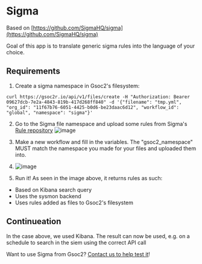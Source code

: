 # Sigma
Based on [https://github.com/SigmaHQ/sigma](https://github.com/SigmaHQ/sigma)

Goal of this app is to translate generic sigma rules into the language of your choice.

## Requirements
1. Create a sigma namespace in Gsoc2's filesystem:
```
curl https://gsoc2r.io/api/v1/files/create -H "Authorization: Bearer 09627dcb-7e2a-4843-819b-417d268ff840" -d '{"filename": "tmp.yml", "org_id": "11f67b76-6051-4425-b0d6-be23daac6d12", "workflow_id": "global", "namespace": "sigma"}'
```

2. Go to the Sigma file namespace and upload some rules from Sigma's [Rule repository](https://github.com/SigmaHQ/sigma/tree/master/rules)
![image](https://user-images.githubusercontent.com/5719530/159381443-fccd0f10-69ea-432a-827b-0f7f4c658942.png)

3. Make a new workflow and fill in the variables. The "gsoc2_namespace" MUST match the namespace you made for your files and uploaded them into.
4. ![image](https://user-images.githubusercontent.com/5719530/159381597-584b47b7-b6cf-4e85-bbe7-72460e81a46b.png)

4. Run it! As seen in the image above, it returns rules as such:
- Based on Kibana search query
- Uses the sysmon backend
- Uses rules added as files to Gsoc2's filesystem


## Continueation
In the case above, we used Kibana. The result can now be used, e.g. on a schedule to search in the siem using the correct API call

Want to use Sigma from Gsoc2? [Contact us to help test it](support@gsoc2r.io)!
